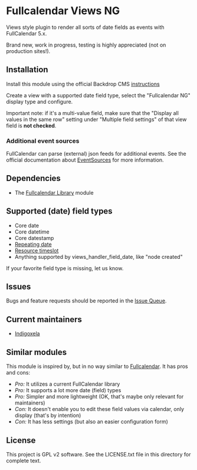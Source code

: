 # Fullcalendar Views NG

Views style plugin to render all sorts of date fields as events with FullCalendar
 5.x.

Brand new, work in progress, testing is highly appreciated (not on production
 sites!).

## Installation

Install this module using the official Backdrop CMS
 [instructions](https://docs.backdropcms.org/documentation/extend-with-modules)

Create a view with a supported date field type, select the "Fullcalendar NG"
 display type and configure.

Important note: if it's a multi-value field, make sure that the "Display all values in the same
row" setting under "Multiple field settings" of that view field is **not checked**.

### Additional event sources

FullCalendar can parse (external) json feeds for additional events. See the official
 documentation about [EventSources](https://fullcalendar.io/docs/event-source-object)
 for more information.

## Dependencies

- The [Fullcalendar Library](https://backdropcms.org/project/fullcalendar_lib) module

## Supported (date) field types

- Core date
- Core datetime
- Core datestamp
- [Repeating date](https://backdropcms.org/project/repeating_dates)
- [Resource timeslot](https://backdropcms.org/project/resource_timeslots)
- Anything supported by views_handler_field_date, like "node created"

If your favorite field type is missing, let us know.

## Issues

Bugs and feature requests should be reported in the
 [Issue Queue](https://github.com/backdrop-contrib/fullcalendar_views/issues).

## Current maintainers

* [Indigoxela](https://github.com/indigoxela)

## Similar modules

This module is inspired by, but in no way similar to
 [Fullcalendar](https://backdropcms.org/project/fullcalendar). It has pros and
 cons:

- *Pro:* It utilizes a current FullCalendar library
- *Pro:* It supports a lot more date (field) types
- *Pro:* Simpler and more lightweight (OK, that's maybe only relevant for
 maintainers)
- *Con:* It doesn't enable you to edit these field values via calendar, only display
 (that's by intention)
- *Con:* It has less settings (but also an easier configuration form)

## License

This project is GPL v2 software. See the LICENSE.txt file in this directory for complete text.
